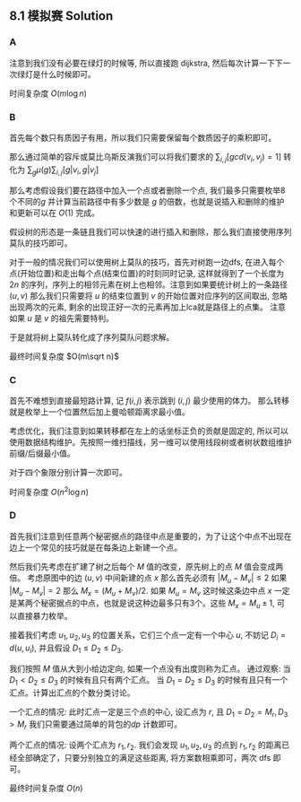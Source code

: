 ## 8.1 模拟赛 Solution

### A

注意到我们没有必要在绿灯的时候等, 所以直接跑 dijkstra, 然后每次计算一下下一次绿灯是什么时候即可。

时间复杂度 $O(m \log n)$

### B

首先每个数只有质因子有用，所以我们只需要保留每个数质因子的乘积即可。

那么通过简单的容斥或莫比乌斯反演我们可以将我们要求的 $\sum_{i,j}[gcd(v_i,v_j)=1]$ 转化为 $\sum_{g}\mu(g) \sum_{i,j} [g|v_i,g|v_j]$

那么考虑假设我们要在路径中加入一个点或者删除一个点, 我们最多只需要枚举8个不同的$g$ 并计算当前路径中有多少数是 $g$ 的倍数，也就是说插入和删除的维护和更新可以在 $O(1)$ 完成。

假设树的形态是一条链且我们可以快速的进行插入和删除，那么我们直接使用序列莫队的技巧即可。

对于一般的情况我们可以使用树上莫队的技巧，首先对树跑一边dfs, 在进入每个点(开始位置)和走出每个点(结束位置)的时刻同时记录, 这样就得到了一个长度为 $2n$ 的序列，序列上的相邻元素在树上也相邻。注意到如果要统计树上的一条路径 $(u,v)$ 那么我们只需要将 $u$ 的结束位置到 $v$ 的开始位置对应序列的区间取出, 忽略出现两次的元素, 剩余的出现正好一次的元素再加上lca就是路径上的点集。 注意如果 $u$ 是 $v$ 的祖先需要特判。 

于是就将树上莫队转化成了序列莫队问题求解。

最终时间复杂度 $O(m\sqrt n)$

### C

首先不难想到直接最短路计算, 记 $f(i,j)$ 表示跳到 $(i,j)$ 最少使用的体力。 那么转移就是枚举上一个位置然后加上曼哈顿距离求最小值。

考虑优化，我们注意到如果转移都在左上的话坐标正负的贡献是固定的, 所以可以使用数据结构维护。先按照一维扫描线，另一维可以使用线段树或者树状数组维护前缀/后缀最小值。

对于四个象限分别计算一次即可。

时间复杂度 $O(n^2 \log n)$

### D

首先我们注意到任意两个秘密据点的路径中点是重要的，为了让这个中点不出现在边上一个常见的技巧就是在每条边上新建一个点。

然后我们先考虑在扩建了树之后每个 $M$ 值的改变，原先树上的点 $M$ 值会变成两倍。 考虑原图中的边 $(u,v)$ 中间新建的点 $x$ 那么首先必须有 $|M_u-M_v|\le 2$ 如果 $|M_u-M_v|=2$ 那么 $M_x=(M_u+M_v)/2$. 如果 $M_u=M_v$ 这时候这条边中点 $x$ 一定是某两个秘密据点的中点，也就是说这种边最多只有3个。这些 $M_x=M_u \pm 1$, 可以直接暴力枚举。

接着我们考虑 $u_1,u_2,u_3$ 的位置关系，它们三个点一定有一个中心 $u$, 不妨记 $D_i=d(u,u_i)$, 并且假设 $D_1\le D_2\le D_3$.

我们按照 $M$ 值从大到小给边定向, 如果一个点没有出度则称为汇点。 通过观察: 当 $D_1<D_2\le D_3$ 的时候有且只有两个汇点。 当 $D_1=D_2\le D_3$ 的时候有且只有一个汇点。计算出汇点的个数分类讨论。

一个汇点的情况: 此时汇点一定是三个点的中心, 设汇点为 $r$, 且 $D_1=D_2=M_r,D_3>M_r$ 我们只需要通过简单的背包的$dp$ 计数即可。

两个汇点的情况: 设两个汇点为 $r_1,r_2$. 我们会发现 $u_1,u_2,u_3$ 的点到 $r_1,r_2$ 的距离已经全部确定了，只要分别独立的满足这些距离, 将方案数相乘即可，两次 dfs 即可。

最终时间复杂度 $O(n)$